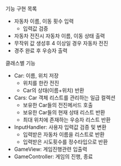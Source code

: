 기능 구현 목록            
- 자동차 이름, 이동 횟수 입력            
  - 입력값 검증              
- 자동차 전진시 자동차 이름, 이동 상태 출력          
- 무작위 값 생성후 4 이상일 경우 자동차 전진          
- 경주 완료 후 우승자 출력

클래스별 기능   
- Car: 이름, 위치 저장
  - 위치를 한칸 전진
  - Car의 상태(이름+위치) 반환
- Cars: Car 객체 리스트를 관리하는 일급 컬렉션
  - 보유한 Car들의 전진메서드 호출
  - 보유한 Car들의 현재 상태 리스트 반환
  - 최대 위치에 존재하는 우승자 리스트 반환
- InputHandler: 사용자 입력값 검증 및 변환
  - 입력받은 자동차 이름을 리스트로 반환
  - 입력받은 시도횟수를 정수타입으로 반환
- GameView: 게임진행관련 입출력
- GameController: 게임의 진행, 종료 





